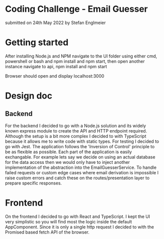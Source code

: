 # Coding Challenge - Email Guesser
submitted on 24th May 2022 by Stefan Englmeier


# Getting started
After installing Node.js and NPM navigate to the UI folder using either cmd, powershell or bash and npm install and npm start, then open another instance navigate to api, npm install and npm start

Browser should open and display localhost:3000


# Design doc

## Backend
For the backend I decided to go with a Node.js solution and its widely known express module to create the API and HTTP endpoint required.
Although the setup is a bit more complex I decided to with TypeScript because it allows me to write code with static types.
For testing I decided to go with Jest.
The application follows the 'Inversion of Control' principle to be as flexible as possible. Each part of the application is easily exchangable.
For example lets say we decide on using an actual database for the data access then we would only have to inject another implementation of the abstraction into the EmailGuesserService.
To handle failed requests or custom edge cases where email derivation is impossible I raise custom errors and catch these on the routes/presentation layer to prepare specific responses.

# Frontend
On the frontend I decided to go with React and TypeScript. I kept the UI very simplistic so you will find most the logic inside the default AppComponent.
Since it is only a single http request I decided to with the Promised based fetch API of the browser.


